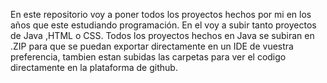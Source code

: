 En este repositorio voy a poner todos los proyectos hechos por mi en los años que este estudiando programación. En el voy a subir tanto proyectos de Java ,HTML o CSS.
Todos los proyectos hechos en Java se subiran en .ZIP para que se puedan exportar directamente en un IDE de vuestra preferencia, tambien estan subidas las carpetas para ver el codigo directamente en la plataforma de github.
